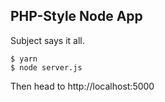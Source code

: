 ## PHP-Style Node App

Subject says it all.

```
$ yarn
$ node server.js
```

Then head to http://localhost:5000